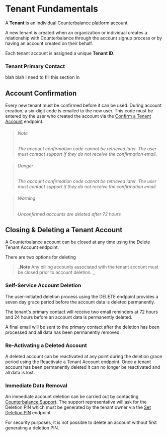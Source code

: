 # Tenant Fundamentals
A **Tenant** is an individual Counterbalance platform account. 

A new tenant is created when an organization or individual creates a relationship with Counterbalance through the account signup process or by having an account created on their behalf.

Each tenant account is assigned a unique **Tenant ID**.

### Tenant Primary Contact
blah blah I need to fill this section in 

## Account Confirmation
Every new tenant must be confirmed before it can be used. During account creation, a six-digit code is emailed to the new user. This code must be entered by the user who created the account via the [Confirm a Tenant Account](../../reference/Tenant.v1.yaml/paths/~1v1~1tenant~1confirm/post) endpoint.

<!-- theme: info -->
> ###### _Note_
> _The account confirmation code cannot be retrieved later. The user must contact support if they do not receive the confirmation email._

<!-- theme: danger -->
> ###### _Danger_
> _The account confirmation code cannot be retrieved later. The user must contact support if they do not receive the confirmation email._

<!-- theme: warning -->
> ###### _Warning_
> _Unconfirmed accounts are deleted after 72 hours_

## Closing & Deleting a Tenant Account
A Counterbalance account can be closed at any time using the Delete Tenant Account endpoint. 

There are two options for deleting

<!-- theme: warning -->
> _**Note** Any billing accounts associated with the tenant account must be closed prior to account deletion. _

### Self-Service Account Deletion
The user-initiated deletion process using the DELETE endpoint provides a seven day grace period before the account data is deleted permanently. 

The tenant's primary contact will receive two email reminders at 72 hours and 24 hours before an account data is permanently deleted.

A final email will be sent to the primary contact after the deletion has been processed and all data has been permanently removed. 

### Re-Activating a Deleted Account
A deleted account can be reactivated at any point during the deletion grace period using the Reactivate a Tenant Account endpoint. Once a tenant account has been permanently deleted it can no longer be reactivated and all data is lost. 

### Immediate Data Removal
An immediate account deletion can be carried out by contacting [Counterbalance Support](../Help-and-Support.md). The support representative will ask for the Deletion PIN which must be generated by the tenant owner via the [Set Deletion PIN](../../reference/Tenant.v1.yaml/paths/~1v1~1tenant~1deletion-pin/post) endpoint.

For security purposes, it is not possible to delete an account without first generating a deletion PIN. 